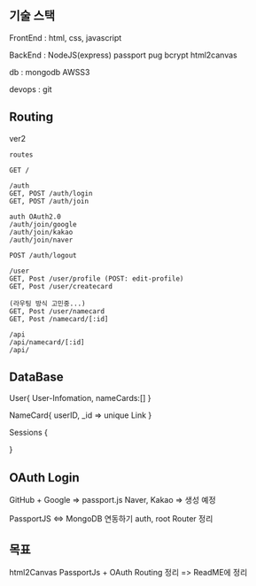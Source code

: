 ## 기술 스택
FrontEnd : html, css, javascript

BackEnd : NodeJS(express) passport pug bcrypt html2canvas

db : mongodb AWSS3

devops : git

## Routing
ver2
```
routes

GET /

/auth
GET, POST /auth/login
GET, POST /auth/join

auth OAuth2.0
/auth/join/google
/auth/join/kakao
/auth/join/naver

POST /auth/logout

/user
GET, Post /user/profile (POST: edit-profile)
GET, Post /user/createcard

(라우팅 방식 고민중...)
GET, Post /user/namecard
GET, Post /namecard/[:id]

/api
/api/namecard/[:id]
/api/
```

## DataBase

User{
User-Infomation,
nameCards:[]
}

NameCard{
userID,
\_id => unique Link
}

Sessions {

}

## OAuth Login

GitHub + Google => passport.js
Naver, Kakao => 생성 예정

PassportJS <=> MongoDB 연동하기
auth, root Router 정리


## 목표
html2Canvas
PassportJs + OAuth
Routing 정리 => ReadME에 정리